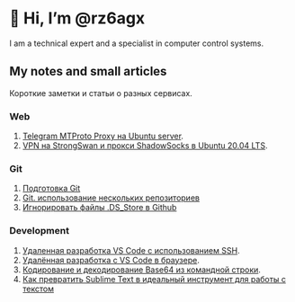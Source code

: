 # 👋 Hi, I’m @rz6agx
I am a technical expert and a specialist in computer control systems.

## My notes and small articles

Короткие заметки и статьи о разных сервисах.

### Web
1. [Telegram MTProto Proxy на Ubuntu server](_posts/Telegram%20MTProto%20Proxy%20на%20Ubuntu%20server.md).
2. [VPN на StrongSwan и прокси ShadowSocks в Ubuntu 20.04 LTS](_posts/VPN%20на%20StrongSwan%20и%20прокси%20ShadowSocks%20в%20Ubuntu%2020%2004%20LTS.md).

### Git
1. [Подготовка Git](_posts/%D0%9F%D0%BE%D0%B4%D0%B3%D0%BE%D1%82%D0%BE%D0%B2%D0%BA%D0%B0%20Git.md)
2. [Git. использование нескольких репозиториев](_posts/Git.%20%D0%9D%D0%B5%D1%81%D0%BA%D0%BE%D0%BB%D1%8C%D0%BA%D0%BE%20%D1%80%D0%B5%D0%BF%D0%BE%D0%B7%D0%B8%D1%82%D0%BE%D1%80%D0%B8%D0%B5%D0%B2.md)
3. [Игнорировать файлы .DS_Store в Github](_posts/%D0%98%D0%B3%D0%BD%D0%BE%D1%80%D0%B8%D1%80%D0%BE%D0%B2%D0%B0%D1%82%D1%8C%20DC_Store.md)

### Development
1. [Удаленная разработка VS Code с использованием SSH](_posts/Удаленная%20разработка%20VS%20Code%20с%20использованием%20SSH.md).
2. [Удалённая разработка с VS Code в браузере](_posts/Удалённая%20разработка%20с%20VS%20Code%20в%20браузере.md).
3. [Кодирование и декодирование Base64 из командной строки](_posts/Кодирование%20и%20декодирование%20Base64%20из%20командной%20строки.md).
4. [Как превратить Sublime Text в идеальный инструмент для работы с текстом](_posts/Как%20превратить%20Sublime%20Text%20в%20идеальный%20инструмент%20для%20работы%20с%20.md)
